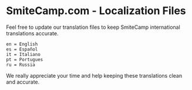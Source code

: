 SmiteCamp.com - Localization Files
======================

Feel free to update our translation files to keep SmiteCamp international translations accurate.

    en = English
    es = Español
    it = Italiano
    pt = Portugues
    ru = Russia

We really appreciate your time and help keeping these translations clean and accurate.
